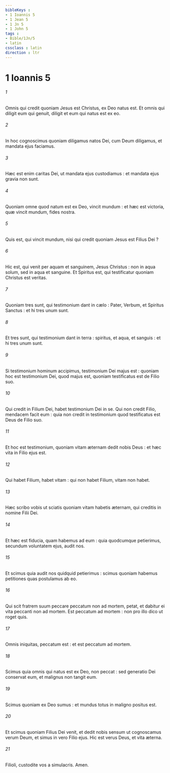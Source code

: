 ```yaml
---
bibleKeys : 
- 1 Ioannis 5
- 1 Jean 5
- 1 Jn 5
- 1 John 5
tags : 
- Bible/1Jn/5
- latin
cssclass : latin
direction : ltr
---
```


# 1 Ioannis 5

###### 1
Omnis qui credit quoniam Jesus est Christus, ex Deo natus est. Et omnis qui diligit eum qui genuit, diligit et eum qui natus est ex eo.
###### 2
In hoc cognoscimus quoniam diligamus natos Dei, cum Deum diligamus, et mandata ejus faciamus.
###### 3
Hæc est enim caritas Dei, ut mandata ejus custodiamus : et mandata ejus gravia non sunt.
###### 4
Quoniam omne quod natum est ex Deo, vincit mundum : et hæc est victoria, quæ vincit mundum, fides nostra.
###### 5
Quis est, qui vincit mundum, nisi qui credit quoniam Jesus est Filius Dei ?
###### 6
Hic est, qui venit per aquam et sanguinem, Jesus Christus : non in aqua solum, sed in aqua et sanguine. Et Spiritus est, qui testificatur quoniam Christus est veritas.
###### 7
Quoniam tres sunt, qui testimonium dant in cælo : Pater, Verbum, et Spiritus Sanctus : et hi tres unum sunt.
###### 8
Et tres sunt, qui testimonium dant in terra : spiritus, et aqua, et sanguis : et hi tres unum sunt.
###### 9
Si testimonium hominum accipimus, testimonium Dei majus est : quoniam hoc est testimonium Dei, quod majus est, quoniam testificatus est de Filio suo.
###### 10
Qui credit in Filium Dei, habet testimonium Dei in se. Qui non credit Filio, mendacem facit eum : quia non credit in testimonium quod testificatus est Deus de Filio suo.
###### 11
Et hoc est testimonium, quoniam vitam æternam dedit nobis Deus : et hæc vita in Filio ejus est.
###### 12
Qui habet Filium, habet vitam : qui non habet Filium, vitam non habet.
###### 13
Hæc scribo vobis ut sciatis quoniam vitam habetis æternam, qui creditis in nomine Filii Dei.
###### 14
Et hæc est fiducia, quam habemus ad eum : quia quodcumque petierimus, secundum voluntatem ejus, audit nos.
###### 15
Et scimus quia audit nos quidquid petierimus : scimus quoniam habemus petitiones quas postulamus ab eo.
###### 16
Qui scit fratrem suum peccare peccatum non ad mortem, petat, et dabitur ei vita peccanti non ad mortem. Est peccatum ad mortem : non pro illo dico ut roget quis.
###### 17
Omnis iniquitas, peccatum est : et est peccatum ad mortem.
###### 18
Scimus quia omnis qui natus est ex Deo, non peccat : sed generatio Dei conservat eum, et malignus non tangit eum.
###### 19
Scimus quoniam ex Deo sumus : et mundus totus in maligno positus est.
###### 20
Et scimus quoniam Filius Dei venit, et dedit nobis sensum ut cognoscamus verum Deum, et simus in vero Filio ejus. Hic est verus Deus, et vita æterna.
###### 21
Filioli, custodite vos a simulacris. Amen.
